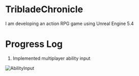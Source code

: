 # TribladeChronicle
I am developing an action RPG game using Unreal Engine 5.4

# Progress Log
1. Implemented multiplayer ability input

![AbilityInput](https://github.com/user-attachments/assets/65dbb9c0-2c71-48ee-b3d4-390b1b7fc4c0)
